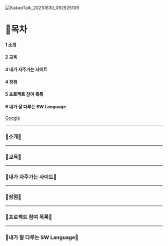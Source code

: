 ![KakaoTalk_20210630_092925109](https://user-images.githubusercontent.com/50656146/123884225-bd048580-d985-11eb-88e5-eedbdee5f793.jpg)

# 💜목차

#### 1 [소개][slink]
[slink]: https://github.com/hyereong/softwareFolio/blob/main/README.md#%EC%86%8C%EA%B0%9C
#### 2 교육
#### 3 내가 자주가는 사이트
#### 4 장점
#### 5 프로젝트 참여 목록
#### 6 내가 잘 다루는 SW Language

[Google][googlelink]

[googlelink]: https://google.com "Go google"

***

### 💜소개💜

***

### 💜교육💜

***

### 💜내가 자주가는 사이트💜

***

### 💜장점💜

***

### 💜프로젝트 참여 목록💜

***

### 💜내가 잘 다루는 SW Language💜

